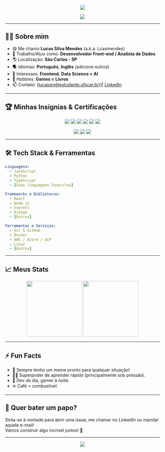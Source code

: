 <!-- Banner ou imagem de destaque (opcional) -->
<p align="center">
  <img src="https://capsule-render.vercel.app/api?type=waving&color=gradient&height=150&section=header&text=Olá,%20eu%20sou%20o%20Lcasmendes!&fontSize=30&fontAlignY=35&animation=twinkling"/>
</p>

<!-- Saudações dinâmicas -->
<p align="center">
  <img src="https://readme-typing-svg.demolab.com?font=Fira+Code&size=24&pause=1000&center=true&vCenter=true&width=435&lines=Bem-vindo+ao+meu+GitHub!;Desenvolvedor+Apaixonado+por+Tecnologia;Sempre+aprendendo+e+compartilhando!"/>
</p>

---

## 👨‍💻 Sobre mim

- 😄 Me chamo **Lucas Silva Mendes** (a.k.a. Lcasmendes)
- 💼 Trabalho/Atuo como: **Desenvolvedor Front-end / Analista de Dados**
- 🌎 Localização: **São Carlos - SP**
- 🗣️ Idiomas: **Português**, **Inglês** (adicione outros)
- 🎯 Interesses: **Frontend**, **Data Science** e **AI**
- 🧩 Hobbies: **Games** e **Livros**
- 📫 Contato: (lucassm@estudante.ufscar.br)]| [LinkedIn](https://www.linkedin.com/in/lcasm/)

---

## 🏆 Minhas Insígnias & Certificações

<p align="center">
  <img src="https://img.shields.io/badge/JavaScript-F7DF1E?style=for-the-badge&logo=javascript&logoColor=white"/>
  <img src="https://img.shields.io/badge/Python-3776AB?style=for-the-badge&logo=python&logoColor=white"/>
  <img src="https://img.shields.io/badge/TypeScript-007ACC?style=for-the-badge&logo=typescript&logoColor=white"/>
  <img src="https://img.shields.io/badge/Node.js-339933?style=for-the-badge&logo=node.js&logoColor=white"/>
  <img src="https://img.shields.io/badge/AWS-232F3E?style=for-the-badge&logo=amazon-aws&logoColor=white"/>
  <img src="https://img.shields.io/badge/Docker-2496ED?style=for-the-badge&logo=docker&logoColor=white"/>
  <!-- Adicione/Remova badges conforme suas skills -->
</p>

<p align="center">
  <!-- Insígnias de cursos/certificações (exemplo) -->
  <img src="https://img.shields.io/badge/Alura-Formação-blue?style=for-the-badge&logo=alura"/>
  <img src="https://img.shields.io/badge/Rocketseat-Explorer-purple?style=for-the-badge&logo=rocketseat"/>
  <img src="https://img.shields.io/badge/Coursera-Certificado-blue?style=for-the-badge&logo=coursera"/>
</p>

---

## 🛠️ Tech Stack & Ferramentas

```yaml
Linguagens:
  - JavaScript
  - Python
  - TypeScript
  - [Suas linguagens favoritas]

Frameworks e Bibliotecas:
  - React
  - Node.js
  - Express
  - Django
  - [Outros]

Ferramentas e Serviços:
  - Git & GitHub
  - Docker
  - AWS / Azure / GCP
  - Linux
  - [Outros]
```

---

## 📈 Meus Stats

<p align="center">
  <img height="180em" src="https://github-readme-stats.vercel.app/api?username=Lcasmendes&show_icons=true&theme=radical&count_private=true"/>
  <img height="180em" src="https://github-readme-stats.vercel.app/api/top-langs/?username=Lcasmendes&layout=compact&langs_count=7&theme=radical"/>
</p>

---

## ⚡ Fun Facts

- 🤔 Sempre tenho um meme pronto para qualquer situação!
- 🦸‍♂️ Superpoder de aprender rápido (principalmente sob pressão).
- 🎲 Dev de dia, gamer à noite.
- ☕ Café = combustível.

---

## 💬 Quer bater um papo?

Sinta-se à vontade para abrir uma issue, me chamar no LinkedIn ou mandar aquele e-mail!  
Vamos construir algo incrível juntos! 🚀

---

<p align="center">
  <img src="https://capsule-render.vercel.app/api?type=waving&color=gradient&height=100&section=footer"/>
</p>

<!-- Dicas:
- Personalize os links, habilidades e insígnias!
- Use GIFs, imagens ou widgets para deixar ainda mais dinâmico.
- Mantenha sempre atualizado 😉
-->
